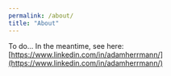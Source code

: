 ```yaml
---
permalink: /about/
title: "About"
---
```


To do... In the meantime, see here: [https://www.linkedin.com/in/adamherrmann/](https://www.linkedin.com/in/adamherrmann/)